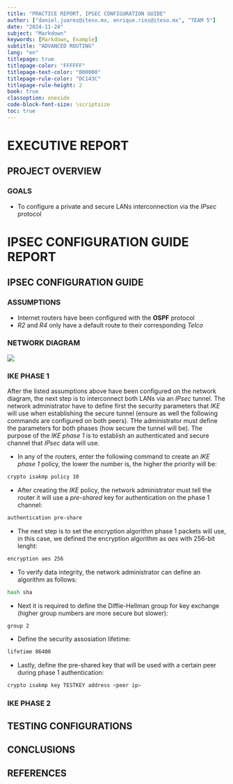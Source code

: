 ```yaml
---
title: "PRACTICE REPORT, IPSEC CONFIGURATION GUIDE"
author: ["daniel.juarez@iteso.mx, enrique.rios@iteso.mx", "TEAM 5"]
date: "2024-11-24"
subject: "Markdown"
keywords: [Markdown, Example]
subtitle: "ADVANCED ROUTING"
lang: "en"
titlepage: true
titlepage-color: "FFFFFF"
titlepage-text-color: "000000"
titlepage-rule-color: "DC143C"
titlepage-rule-height: 2
book: true
classoption: oneside
code-block-font-size: \scriptsize
toc: true
---
```


# EXECUTIVE REPORT

## PROJECT OVERVIEW

### GOALS

- To configure a private and secure LANs interconnection via the *IPsec* protocol

# IPSEC CONFIGURATION GUIDE REPORT

## IPSEC CONFIGURATION GUIDE

### ASSUMPTIONS

- Internet routers have been configured with the **OSPF** protocol
- *R2* and *R4* only have a default route to their corresponding *Telco*

### NETWORK DIAGRAM

![](VPN.png)

### IKE PHASE 1 

After the listed assumptions above have been configured on the network diagram, the next step is to interconnect both LANs via an *IPsec* tunnel. The network administrator have to define first the security parameters that *IKE* will use when establishing the secure tunnel (ensure as well the following commands are configured on both peers). THe administrator must define the parameters for both phases (how secure the tunnel will be). The purpose of the *IKE phase 1* is to establish an authenticated and secure channel that *IPsec* data will use.  

- In any of the routers, enter the following command to create an *IKE phase 1* policy, the lower the number is, the higher the priority will be:

```bash
crypto isakmp policy 10
```

- After creating the *IKE* policy, the network administrator must tell the router it will use a *pre-shared* key for authentication on the phase 1 channel:

```bash 
authentication pre-share
```

- The next step is to set the encryption algorithm phase 1 packets will use, in this case, we defined the encryption algorithm as *aes* with 256-bit lenght:

```bash 
encryption aes 256
```

- To verify data integrity, the network administrator can define an algorithm as follows:

```bash 
hash sha
```

- Next it is required to define the Diffie-Hellman group for key exchange (higher group numbers are more secure but slower):

```bash 
group 2
```

- Define the security assosiation lifetime:

```bash 
lifetime 86400
```

- Lastly, define the pre-shared key that will be used with a certain peer during phase 1 authentication:

```bash 
crypto isakmp key TESTKEY address <peer ip>
```

### IKE PHASE 2

## TESTING CONFIGURATIONS

## CONCLUSIONS

## REFERENCES